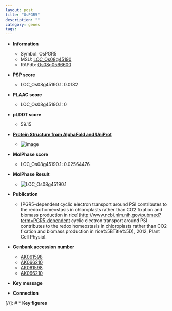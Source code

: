 ```yaml
---
layout: post
title: "OsPGR5"
description: ""
category: genes
tags: 
---
```


* **Information**  
    + Symbol: OsPGR5  
    + MSU: [LOC_Os08g45190](http://rice.plantbiology.msu.edu/cgi-bin/ORF_infopage.cgi?orf=LOC_Os08g45190)  
    + RAPdb: [Os08g0566600](http://rapdb.dna.affrc.go.jp/viewer/gbrowse_details/irgsp1?name=Os08g0566600)  

* **PSP score**  
    + LOC_Os08g45190.1: 0.0182 

* **PLAAC score**  
    + LOC_Os08g45190.1: 0 

* **pLDDT score**
    + 59.15

* **[Protein Structure from AlphaFold and UniProt](https://www.uniprot.org/uniprotkb/Q6Z1P2/entry#structure)**
    + ![image](https://ricepsp.github.io/images/Q6/AF-Q6Z1P2-F1.png)

* **MolPhase score**
    + LOC_Os08g45190.1: 0.02564476

* **MolPhase Result**
    + ![LOC_Os08g45190.1](https://304243504.github.io/Pictures/LOC_Os08g/LOC_Os08g45190.1.png)

* **Publication**  
    + [PGR5-dependent cyclic electron transport around PSI contributes to the redox homeostasis in chloroplasts rather than CO2 fixation and biomass production in rice](http://www.ncbi.nlm.nih.gov/pubmed?term=PGR5-dependent cyclic electron transport around PSI contributes to the redox homeostasis in chloroplasts rather than CO2 fixation and biomass production in rice%5BTitle%5D), 2012, Plant Cell Physiol.

* **Genbank accession number**  
    + [AK061598](http://www.ncbi.nlm.nih.gov/nuccore/AK061598)
    + [AK066210](http://www.ncbi.nlm.nih.gov/nuccore/AK066210)
    + [AK061598](http://www.ncbi.nlm.nih.gov/nuccore/AK061598)
    + [AK066210](http://www.ncbi.nlm.nih.gov/nuccore/AK066210)

* **Key message**  

* **Connection**  

[//]: # * **Key figures**  



